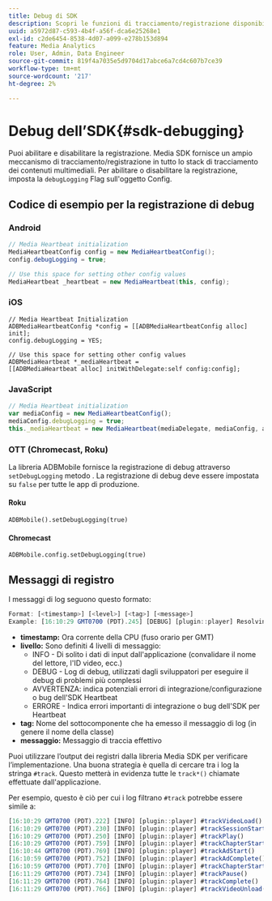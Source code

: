 ```yaml
---
title: Debug di SDK
description: Scopri le funzioni di tracciamento/registrazione disponibili in Media SDK.
uuid: a5972d87-c593-4b4f-a56f-dca6e25268e1
exl-id: c2de6454-8538-4d07-a099-e278b153d894
feature: Media Analytics
role: User, Admin, Data Engineer
source-git-commit: 819f4a7035e5d9704d17abce6a7cd4c607b7ce39
workflow-type: tm+mt
source-wordcount: '217'
ht-degree: 2%

---
```


# Debug dell’SDK{#sdk-debugging}

Puoi abilitare e disabilitare la registrazione. Media SDK fornisce un ampio meccanismo di tracciamento/registrazione in tutto lo stack di tracciamento dei contenuti multimediali. Per abilitare o disabilitare la registrazione, imposta la `debugLogging` Flag sull&#39;oggetto Config.

## Codice di esempio per la registrazione di debug

### Android

```java
// Media Heartbeat initialization
MediaHeartbeatConfig config = new MediaHeartbeatConfig();
config.debugLogging = true;

// Use this space for setting other config values
MediaHeartbeat _heartbeat = new MediaHeartbeat(this, config);
```

### iOS

```
// Media Heartbeat Initialization
ADBMediaHeartbeatConfig *config = [[ADBMediaHeartbeatConfig alloc] init];
config.debugLogging = YES;

// Use this space for setting other config values
ADBMediaHeartbeat *_mediaHeartbeat =  
[[ADBMediaHeartbeat alloc] initWithDelegate:self config:config];
```

### JavaScript

```js
// Media Heartbeat initialization
var mediaConfig = new MediaHeartbeatConfig();
mediaConfig.debugLogging = true;
this._mediaHeartbeat = new MediaHeartbeat(mediaDelegate, mediaConfig, appMeasurement);
```

### OTT (Chromecast, Roku)

La libreria ADBMobile fornisce la registrazione di debug attraverso `setDebugLogging` metodo . La registrazione di debug deve essere impostata su `false` per tutte le app di produzione.

#### Roku

```
ADBMobile().setDebugLogging(true)
```

#### Chromecast

```
ADBMobile.config.setDebugLogging(true)
```

## Messaggi di registro

I messaggi di log seguono questo formato:

```js
Format: [<timestamp>] [<level>] [<tag>] [<message>]
Example: [16:10:29 GMT­0700 (PDT).245] [DEBUG] [plugin::player] Resolving qos.startupTime: 0
```

* **timestamp:** Ora corrente della CPU (fuso orario per GMT)
* **livello:** Sono definiti 4 livelli di messaggio:
   * INFO - Di solito i dati di input dall&#39;applicazione (convalidare il nome del lettore, l&#39;ID video, ecc.)
   * DEBUG - Log di debug, utilizzati dagli sviluppatori per eseguire il debug di problemi più complessi
   * AVVERTENZA: indica potenziali errori di integrazione/configurazione o bug dell&#39;SDK Heartbeat
   * ERRORE - Indica errori importanti di integrazione o bug dell&#39;SDK per Heartbeat
* **tag:** Nome del sottocomponente che ha emesso il messaggio di log (in genere il nome della classe)
* **messaggio:** Messaggio di traccia effettivo

Puoi utilizzare l’output dei registri dalla libreria Media SDK per verificare l’implementazione. Una buona strategia è quella di cercare tra i log la stringa `#track`. Questo metterà in evidenza tutte le `track*()` chiamate effettuate dall&#39;applicazione.

Per esempio, questo è ciò per cui i log filtrano `#track` potrebbe essere simile a:

```js
[16:10:29 GMT­0700 (PDT).222] [INFO] [plugin::player] #trackVideoLoad()
[16:10:29 GMT­0700 (PDT).230] [INFO] [plugin::player] #trackSessionStart()
[16:10:29 GMT­0700 (PDT).250] [INFO] [plugin::player] #trackPlay()
[16:10:29 GMT­0700 (PDT).759] [INFO] [plugin::player] #trackChapterStart()
[16:10:44 GMT­0700 (PDT).769] [INFO] [plugin::player] #trackAdStart()
[16:10:59 GMT­0700 (PDT).752] [INFO] [plugin::player] #trackAdComplete()
[16:10:59 GMT­0700 (PDT).770] [INFO] [plugin::player] #trackChapterStart()
[16:11:29 GMT­0700 (PDT).734] [INFO] [plugin::player] #trackPause()
[16:11:29 GMT­0700 (PDT).764] [INFO] [plugin::player] #trackComplete()
[16:11:29 GMT­0700 (PDT).766] [INFO] [plugin::player] #trackVideoUnload()
```
